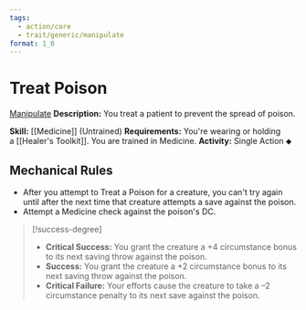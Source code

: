 ```yaml
---
tags:
  - action/core
  - trait/generic/manipulate
format: 1_0
---
```

# Treat Poison [](#Actions "Single Action")

[Manipulate](Manipulate.md "General Trait")
**Description:** You treat a patient to prevent the spread of poison. 

**Skill:** [[Medicine]] (Untrained)
**Requirements:** You're wearing or holding a [[Healer's Toolkit]]. You are trained in Medicine.
**Activity:** Single Action ⬥

## Mechanical Rules

- After you attempt to Treat a Poison for a creature, you can't try again until after the next time that creature attempts a save against the poison.  
- Attempt a Medicine check against the poison's DC.

> [!success-degree]
>- **Critical Success:** You grant the creature a +4 circumstance bonus to its next saving throw against the poison.  
>- **Success:** You grant the creature a +2 circumstance bonus to its next saving throw against the poison.  
>- **Critical Failure:** Your efforts cause the creature to take a –2 circumstance penalty to its next save against the poison.
